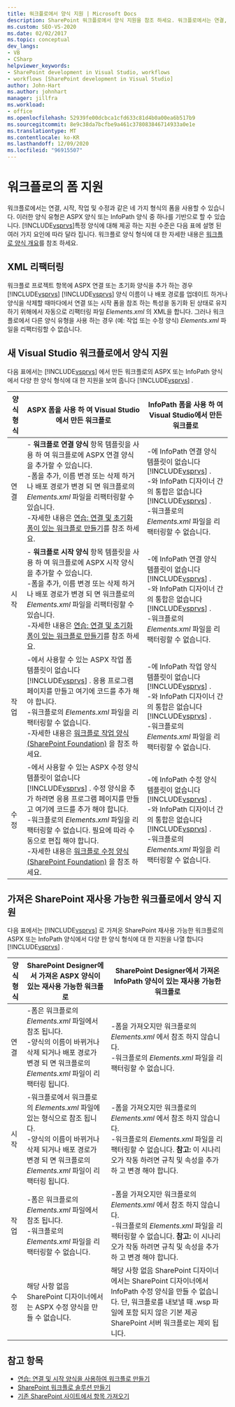 ```yaml
---
title: 워크플로에서 양식 지원 | Microsoft Docs
description: SharePoint 워크플로에서 양식 지원을 참조 하세요. 워크플로에서는 연결, 시작, 작업 및 수정과 같은 네 가지 형식의 폼을 사용할 수 있습니다.
ms.custom: SEO-VS-2020
ms.date: 02/02/2017
ms.topic: conceptual
dev_langs:
- VB
- CSharp
helpviewer_keywords:
- SharePoint development in Visual Studio, workflows
- workflows [SharePoint development in Visual Studio]
author: John-Hart
ms.author: johnhart
manager: jillfra
ms.workload:
- office
ms.openlocfilehash: 52939fe00dcbca1cfd633c81d4b0a00ea6b517b9
ms.sourcegitcommit: 8e9c38da7bcfbe9a461c378083846714933a0e1e
ms.translationtype: MT
ms.contentlocale: ko-KR
ms.lasthandoff: 12/09/2020
ms.locfileid: "96915507"
---
```

# <a name="form-support-in-workflows"></a>워크플로의 폼 지원
  워크플로에서는 연결, 시작, 작업 및 수정과 같은 네 가지 형식의 폼을 사용할 수 있습니다. 이러한 양식 유형은 ASPX 양식 또는 InfoPath 양식 중 하나를 기반으로 할 수 있습니다. [!INCLUDE[vsprvs](../sharepoint/includes/vsprvs-md.md)]특정 양식에 대해 제공 하는 지원 수준은 다음 표에 설명 된 여러 가지 요인에 따라 달라 집니다. 워크플로 양식 형식에 대 한 자세한 내용은 [워크플로 양식 개요](/previous-versions/office/developer/sharepoint-2010/ms457061(v=office.14))를 참조 하세요.

## <a name="xml-refactoring"></a>XML 리팩터링
 워크플로 프로젝트 항목에 ASPX 연결 또는 초기화 양식을 추가 하는 경우 [!INCLUDE[vsprvs](../sharepoint/includes/vsprvs-md.md)] [!INCLUDE[vsprvs](../sharepoint/includes/vsprvs-md.md)] 양식 이름이 나 배포 경로를 업데이트 하거나 양식을 삭제할 때마다에서 연결 또는 시작 폼을 참조 하는 특성을 동기화 된 상태로 유지 하기 위해에서 자동으로 리팩터링 파일 *Elements.xml* 의 XML을 합니다. 그러나 워크플로에서 다른 양식 유형을 사용 하는 경우 (예: 작업 또는 수정 양식) *Elements.xml* 파일을 리팩터링할 수 없습니다.

## <a name="form-support-in-new-visual-studio-workflows"></a>새 Visual Studio 워크플로에서 양식 지원
 다음 표에서는 [!INCLUDE[vsprvs](../sharepoint/includes/vsprvs-md.md)] 에서 만든 워크플로의 ASPX 또는 InfoPath 양식에서 다양 한 양식 형식에 대 한 지원을 보여 줍니다 [!INCLUDE[vsprvs](../sharepoint/includes/vsprvs-md.md)] .

|양식 형식|ASPX 폼을 사용 하 여 Visual Studio에서 만든 워크플로|InfoPath 폼을 사용 하 여 Visual Studio에서 만든 워크플로|
|---------------|---------------------------------------------------------|-----------------------------------------------------------------|
|연결|- **워크플로 연결 양식** 항목 템플릿을 사용 하 여 워크플로에 ASPX 연결 양식을 추가할 수 있습니다.<br />-폼을 추가, 이름 변경 또는 삭제 하거나 배포 경로가 변경 되 면 워크플로의 *Elements.xml* 파일을 리팩터링할 수 있습니다.<br />-자세한 내용은 [연습: 연결 및 초기화 폼이 있는 워크플로 만들기](../sharepoint/walkthrough-creating-a-workflow-with-association-and-initiation-forms.md)를 참조 하세요.|-에 InfoPath 연결 양식 템플릿이 없습니다 [!INCLUDE[vsprvs](../sharepoint/includes/vsprvs-md.md)] .<br />-와 InfoPath 디자이너 간의 통합은 없습니다 [!INCLUDE[vsprvs](../sharepoint/includes/vsprvs-md.md)] .<br />-워크플로의 *Elements.xml* 파일을 리팩터링할 수 없습니다.|
|시작|- **워크플로 시작 양식** 항목 템플릿을 사용 하 여 워크플로에 ASPX 시작 양식을 추가할 수 있습니다.<br />-폼을 추가, 이름 변경 또는 삭제 하거나 배포 경로가 변경 되 면 워크플로의 *Elements.xml* 파일을 리팩터링할 수 있습니다.<br />-자세한 내용은 [연습: 연결 및 초기화 폼이 있는 워크플로 만들기](../sharepoint/walkthrough-creating-a-workflow-with-association-and-initiation-forms.md)를 참조 하세요.|-에 InfoPath 연결 양식 템플릿이 없습니다 [!INCLUDE[vsprvs](../sharepoint/includes/vsprvs-md.md)] .<br />-와 InfoPath 디자이너 간의 통합은 없습니다 [!INCLUDE[vsprvs](../sharepoint/includes/vsprvs-md.md)] .<br />-워크플로의 *Elements.xml* 파일을 리팩터링할 수 없습니다.|
|작업|-에서 사용할 수 있는 ASPX 작업 폼 템플릿이 없습니다 [!INCLUDE[vsprvs](../sharepoint/includes/vsprvs-md.md)] . 응용 프로그램 페이지를 만들고 여기에 코드를 추가 해야 합니다.<br />-워크플로의 *Elements.xml* 파일을 리팩터링할 수 없습니다.<br />-자세한 내용은 [워크플로 작업 양식 (SharePoint Foundation)](/previous-versions/office/developer/sharepoint-2010/ms438856(v=office.14)) 을 참조 하세요.|-에 InfoPath 작업 양식 템플릿이 없습니다 [!INCLUDE[vsprvs](../sharepoint/includes/vsprvs-md.md)] .<br />-와 InfoPath 디자이너 간의 통합은 없습니다 [!INCLUDE[vsprvs](../sharepoint/includes/vsprvs-md.md)] .<br />-워크플로의 *Elements.xml* 파일을 리팩터링할 수 없습니다.|
|수정|-에서 사용할 수 있는 ASPX 수정 양식 템플릿이 없습니다 [!INCLUDE[vsprvs](../sharepoint/includes/vsprvs-md.md)] . 수정 양식을 추가 하려면 응용 프로그램 페이지를 만들고 여기에 코드를 추가 해야 합니다.<br />-워크플로의 *Elements.xml* 파일을 리팩터링할 수 없습니다. 필요에 따라 수동으로 편집 해야 합니다.<br />-자세한 내용은 [워크플로 수정 양식 (SharePoint Foundation)](/previous-versions/office/developer/sharepoint-2010/ms480794(v=office.14)) 을 참조 하세요.|-에 InfoPath 수정 양식 템플릿이 없습니다 [!INCLUDE[vsprvs](../sharepoint/includes/vsprvs-md.md)] .<br />-와 InfoPath 디자이너 간의 통합은 없습니다 [!INCLUDE[vsprvs](../sharepoint/includes/vsprvs-md.md)] .<br />-워크플로의 *Elements.xml* 파일을 리팩터링할 수 없습니다.|

## <a name="form-support-in-imported-sharepoint-reusable-workflows"></a>가져온 SharePoint 재사용 가능한 워크플로에서 양식 지원
 다음 표에서는 [!INCLUDE[vsprvs](../sharepoint/includes/vsprvs-md.md)] 로 가져온 SharePoint 재사용 가능한 워크플로의 ASPX 또는 InfoPath 양식에서 다양 한 양식 형식에 대 한 지원을 나열 합니다 [!INCLUDE[vsprvs](../sharepoint/includes/vsprvs-md.md)] .

|양식 형식|SharePoint Designer에서 가져온 ASPX 양식이 있는 재사용 가능한 워크플로|SharePoint Designer에서 가져온 InfoPath 양식이 있는 재사용 가능한 워크플로|
|---------------|-------------------------------------------------------------------------------| - |
|연결|-폼은 워크플로의 *Elements.xml* 파일에서 참조 됩니다.<br />-양식의 이름이 바뀌거나 삭제 되거나 배포 경로가 변경 되 면 워크플로의 *Elements.xml* 파일이 리팩터링 됩니다.|-폼을 가져오지만 워크플로의 *Elements.xml* 에서 참조 하지 않습니다.<br />-워크플로의 *Elements.xml* 파일을 리팩터링할 수 없습니다.|
|시작|-워크플로에서 워크플로의 *Elements.xml* 파일에 있는 형식으로 참조 됩니다.<br />-양식의 이름이 바뀌거나 삭제 되거나 배포 경로가 변경 되 면 워크플로의 *Elements.xml* 파일이 리팩터링 됩니다.|-폼을 가져오지만 워크플로의 *Elements.xml* 에서 참조 하지 않습니다.<br />-워크플로의 *Elements.xml* 파일을 리팩터링할 수 없습니다. **참고:**  이 시나리오가 작동 하려면 규칙 및 속성을 추가 하 고 변경 해야 합니다.|
|작업|-폼은 워크플로의 *Elements.xml* 파일에서 참조 됩니다.<br />-워크플로의 *Elements.xml* 파일을 리팩터링할 수 없습니다.|-폼을 가져오지만 워크플로의 *Elements.xml* 에서 참조 하지 않습니다.<br />-워크플로의 *Elements.xml* 파일을 리팩터링할 수 없습니다. **참고:**  이 시나리오가 작동 하려면 규칙 및 속성을 추가 하 고 변경 해야 합니다.|
|수정|해당 사항 없음 SharePoint 디자이너에서는 ASPX 수정 양식을 만들 수 없습니다.|해당 사항 없음 SharePoint 디자이너에서는 SharePoint 디자이너에서 InfoPath 수정 양식을 만들 수 없습니다. 단, 워크플로를 내보낼 때 .wsp 파일에 포함 되지 않은 기본 제공 SharePoint 서버 워크플로는 제외 됩니다.|

## <a name="see-also"></a>참고 항목
- [연습: 연결 및 시작 양식을 사용하여 워크플로 만들기](../sharepoint/walkthrough-creating-a-workflow-with-association-and-initiation-forms.md)
- [SharePoint 워크플로 솔루션 만들기](../sharepoint/creating-sharepoint-workflow-solutions.md)
- [기존 SharePoint 사이트에서 항목 가져오기](../sharepoint/importing-items-from-an-existing-sharepoint-site.md)
